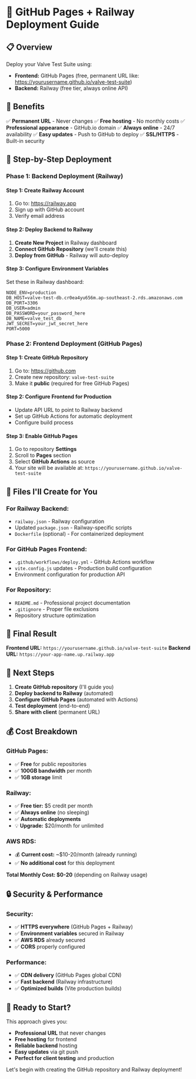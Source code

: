 # 🚀 GitHub Pages + Railway Deployment Guide

## 📋 **Overview**

Deploy your Valve Test Suite using:
- **Frontend:** GitHub Pages (free, permanent URL like: https://yourusername.github.io/valve-test-suite)
- **Backend:** Railway (free tier, always online API)

## 🎯 **Benefits**

✅ **Permanent URL** - Never changes
✅ **Free hosting** - No monthly costs
✅ **Professional appearance** - GitHub.io domain
✅ **Always online** - 24/7 availability
✅ **Easy updates** - Push to GitHub to deploy
✅ **SSL/HTTPS** - Built-in security

## 🚀 **Step-by-Step Deployment**

### **Phase 1: Backend Deployment (Railway)**

#### **Step 1: Create Railway Account**
1. Go to: https://railway.app
2. Sign up with GitHub account
3. Verify email address

#### **Step 2: Deploy Backend to Railway**
1. **Create New Project** in Railway dashboard
2. **Connect GitHub Repository** (we'll create this)
3. **Deploy from GitHub** - Railway will auto-deploy

#### **Step 3: Configure Environment Variables**
Set these in Railway dashboard:
```
NODE_ENV=production
DB_HOST=valve-test-db.cr0ea4yu656m.ap-southeast-2.rds.amazonaws.com
DB_PORT=3306
DB_USER=admin
DB_PASSWORD=your_password_here
DB_NAME=valve_test_db
JWT_SECRET=your_jwt_secret_here
PORT=5000
```

### **Phase 2: Frontend Deployment (GitHub Pages)**

#### **Step 1: Create GitHub Repository**
1. Go to: https://github.com
2. Create new repository: `valve-test-suite`
3. Make it **public** (required for free GitHub Pages)

#### **Step 2: Configure Frontend for Production**
- Update API URL to point to Railway backend
- Set up GitHub Actions for automatic deployment
- Configure build process

#### **Step 3: Enable GitHub Pages**
1. Go to repository **Settings**
2. Scroll to **Pages** section
3. Select **GitHub Actions** as source
4. Your site will be available at: `https://yourusername.github.io/valve-test-suite`

## 🔧 **Files I'll Create for You**

### **For Railway Backend:**
- `railway.json` - Railway configuration
- Updated `package.json` - Railway-specific scripts
- `Dockerfile` (optional) - For containerized deployment

### **For GitHub Pages Frontend:**
- `.github/workflows/deploy.yml` - GitHub Actions workflow
- `vite.config.js` updates - Production build configuration
- Environment configuration for production API

### **For Repository:**
- `README.md` - Professional project documentation
- `.gitignore` - Proper file exclusions
- Repository structure optimization

## 📱 **Final Result**

**Frontend URL:** `https://yourusername.github.io/valve-test-suite`
**Backend URL:** `https://your-app-name.up.railway.app`

## 🎯 **Next Steps**

1. **Create GitHub repository** (I'll guide you)
2. **Deploy backend to Railway** (automated)
3. **Configure GitHub Pages** (automated with Actions)
4. **Test deployment** (end-to-end)
5. **Share with client** (permanent URL)

## 💰 **Cost Breakdown**

### **GitHub Pages:**
- ✅ **Free** for public repositories
- ✅ **100GB bandwidth** per month
- ✅ **1GB storage** limit

### **Railway:**
- ✅ **Free tier:** $5 credit per month
- ✅ **Always online** (no sleeping)
- ✅ **Automatic deployments**
- 💡 **Upgrade:** $20/month for unlimited

### **AWS RDS:**
- 💰 **Current cost:** ~$10-20/month (already running)
- ✅ **No additional cost** for this deployment

**Total Monthly Cost: $0-20** (depending on Railway usage)

## 🔒 **Security & Performance**

### **Security:**
- ✅ **HTTPS everywhere** (GitHub Pages + Railway)
- ✅ **Environment variables** secured in Railway
- ✅ **AWS RDS** already secured
- ✅ **CORS** properly configured

### **Performance:**
- ✅ **CDN delivery** (GitHub Pages global CDN)
- ✅ **Fast backend** (Railway infrastructure)
- ✅ **Optimized builds** (Vite production builds)

## 🎉 **Ready to Start?**

This approach gives you:
- **Professional URL** that never changes
- **Free hosting** for frontend
- **Reliable backend** hosting
- **Easy updates** via git push
- **Perfect for client testing** and production

Let's begin with creating the GitHub repository and Railway deployment!
